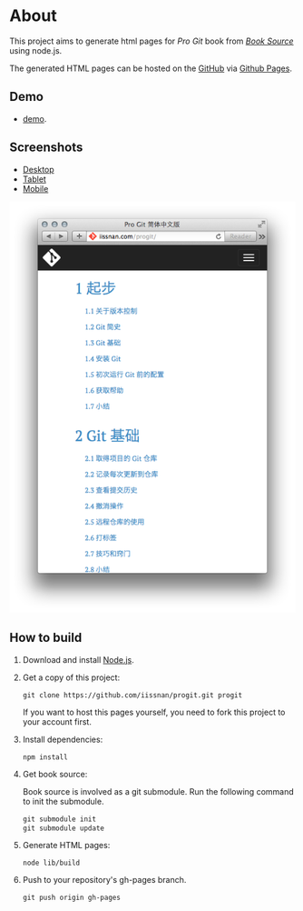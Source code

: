 # About
This project aims to generate html pages for *Pro Git* book from [*Book Source*](https://github.com/progit/progit) using node.js.

The generated HTML pages can be hosted on the [GitHub](http://github.com) via [Github Pages](https://pages.github.com). 

## Demo
 - [demo](http://iissnan.com/progit).

## Screenshots

 - [Desktop](assets/img/preview-desktop.png?raw=true)
 - [Tablet](assets/img/preview-tablet.png?raw=true)
 - [Mobile](assets/img/preview-mobile.png?raw=true)


 ![Mobile](assets/img/preview-mobile.png?raw=true)




## How to build

1. Download and install [Node.js](http://nodejs.org).
2. Get a copy of this project:

    ```
    git clone https://github.com/iissnan/progit.git progit
    ```

    If you want to host this pages yourself, you need to fork this project to your account first.


3. Install dependencies:
    
    ```
    npm install
    ```

4. Get book source:

    Book source is involved as a git submodule.
    Run the following command to init the submodule.

    ```
    git submodule init
    git submodule update
    ````

5. Generate HTML pages:
    
    ```
    node lib/build
    ```
   
6. Push to your repository's gh-pages branch.

    ```
    git push origin gh-pages
    ```





